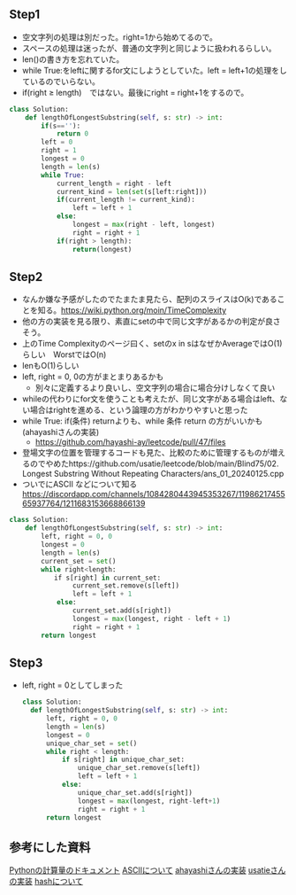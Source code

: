 ## Step1

- 空文字列の処理は別だった。right=1から始めてるので。
- スペースの処理は迷ったが、普通の文字列と同じように扱われるらしい。
- len()の書き方を忘れていた。
- while True:をleftに関するfor文にしようとしていた。left = left+1の処理をしているのでいらない。
- if(right ≥ length)　ではない。最後にright = right+1をするので。

```python
class Solution:
    def lengthOfLongestSubstring(self, s: str) -> int:
        if(s==''):
            return 0
        left = 0
        right = 1
        longest = 0
        length = len(s)
        while True:
            current_length = right - left
            current_kind = len(set(s[left:right]))
            if(current_length != current_kind):
                left = left + 1
            else:
                longest = max(right - left, longest)
                right = right + 1
            if(right > length):
                return(longest)

```

## Step2

- なんか嫌な予感がしたのでたまたま見たら、配列のスライスはO(k)であることを知る。https://wiki.python.org/moin/TimeComplexity
- 他の方の実装を見る限り、素直にsetの中で同じ文字があるかの判定が良さそう。
- 上のTime Complexityのページ曰く、setのx in sはなぜかAverageではO(1)らしい　WorstではO(n)
- lenもO(1)らしい
- left, right = 0, 0の方がまとまりあるかも
    - 別々に定義するより良いし、空文字列の場合に場合分けしなくて良い
- whileの代わりにfor文を使うことも考えたが、同じ文字がある場合はleft、ない場合はrightを進める、という論理の方がわかりやすいと思った
- while True: if(条件) returnよりも、while 条件 return の方がいいかも(ahayashiさんの実装)
    - https://github.com/hayashi-ay/leetcode/pull/47/files
- 登場文字の位置を管理するコードも見た、比較のために管理するものが増えるのでやめたhttps://github.com/usatie/leetcode/blob/main/Blind75/02. Longest Substring Without Repeating Characters/ans_01_20240125.cpp
- ついでにASCII などについて知る　https://discordapp.com/channels/1084280443945353267/1198621745565937764/1211683153668866139

```python
class Solution:
    def lengthOfLongestSubstring(self, s: str) -> int:
        left, right = 0, 0
        longest = 0
        length = len(s)
        current_set = set()
        while right<length:
        　　if s[right] in current_set:
                current_set.remove(s[left])
                left = left + 1
            else:
                current_set.add(s[right])
                longest = max(longest, right - left + 1)
                right = right + 1
        return longest

```

## Step3

- left, right = 0としてしまった
  
  ```python
  class Solution:
    def lengthOfLongestSubstring(self, s: str) -> int:
        left, right = 0, 0
        length = len(s)
        longest = 0
        unique_char_set = set()
        while right < length:
            if s[right] in unique_char_set:
                unique_char_set.remove(s[left])
                left = left + 1
            else:
                unique_char_set.add(s[right])
                longest = max(longest, right-left+1)
                right = right + 1
        return longest
  ```

## 参考にした資料
[Pythonの計算量のドキュメント](<https://wiki.python.org/moin/TimeComplexity>)
[ASCIIについて](<https://discordapp.com/channels/1084280443945353267/1198621745565937764/1211683153668866139>)
[ahayashiさんの実装](<https://github.com/hayashi-ay/leetcode/pull/47/files>)
[usatieさんの実装](<https://github.com/usatie/leetcode/blob/main/Blind75/02.%20Longest%20Substring%20Without%20Repeating%20Characters/ans_01_20240125.cpp>)
[hashについて](https://discordapp.com/channels/1084280443945353267/1199984201521430588/1200295973050650664)
